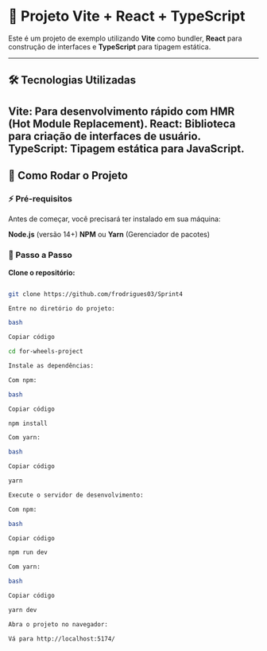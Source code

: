 # 📱 Projeto Vite + React + TypeScript

Este é um projeto de exemplo utilizando **Vite** como bundler, **React** para construção de interfaces e **TypeScript** para tipagem estática.

---

## 🛠️ Tecnologias Utilizadas

**Vite**: Para desenvolvimento rápido com HMR (Hot Module Replacement).
**React**: Biblioteca para criação de interfaces de usuário.
**TypeScript**: Tipagem estática para JavaScript.
---

## 🚀 Como Rodar o Projeto

### ⚡ Pré-requisitos

Antes de começar, você precisará ter instalado em sua máquina:

**Node.js** (versão 14+)
**NPM** ou **Yarn** (Gerenciador de pacotes)
### 📝 Passo a Passo

**Clone o repositório:**
```bash

git clone https://github.com/frodrigues03/Sprint4

Entre no diretório do projeto:

bash

Copiar código

cd for-wheels-project

Instale as dependências:

Com npm:

bash

Copiar código

npm install

Com yarn:

bash

Copiar código

yarn

Execute o servidor de desenvolvimento:

Com npm:

bash

Copiar código

npm run dev

Com yarn:

bash

Copiar código

yarn dev

Abra o projeto no navegador:

Vá para http://localhost:5174/
